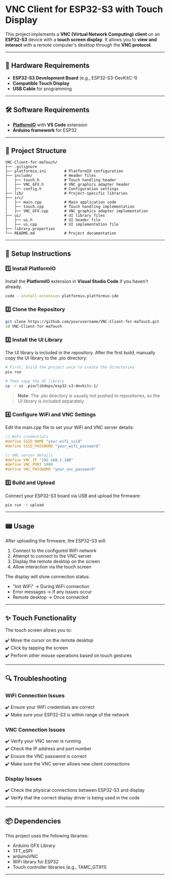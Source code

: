 # **VNC Client for ESP32-S3 with Touch Display**

This project implements a **VNC (Virtual Network Computing) client** on an **ESP32-S3** device with a **touch screen display**. It allows you to **view and interact** with a remote computer's desktop through the **VNC protocol**.

---

## 📌 **Hardware Requirements**

- **ESP32-S3 Development Board** (e.g., ESP32-S3-DevKitC-1)
- **Compatible Touch Display**
- **USB Cable** for programming

---

## 🛠 **Software Requirements**

- [**PlatformIO**](https://platformio.org/) with **VS Code** extension
- **Arduino framework** for ESP32  

---

## 📁 **Project Structure**

```plaintext
VNC-Client-for-maTouch/
├── .gitignore  
├── platformio.ini        # PlatformIO configuration  
├── include/              # Header files  
│   ├── touch.h           # Touch handling header  
│   ├── VNC_GFX.h         # VNC graphics adapter header  
│   ├── config.h          # Configuration settings  
├── lib/                  # Project-specific libraries  
├── src/  
│   ├── main.cpp          # Main application code  
│   ├── touch.cpp         # Touch handling implementation  
│   ├── VNC_GFX.cpp       # VNC graphics adapter implementation  
├── ui/                   # UI library files  
│   ├── ui.h              # UI header file  
│   ├── ui.cpp            # UI implementation file  
├── library.properties  
└── README.md             # Project documentation  
```

---

## 🚀 **Setup Instructions**

### **1️⃣ Install PlatformIO**

Install the **PlatformIO** extension in **Visual Studio Code** if you haven't already.

```bash
code --install-extension platformio.platformio-ide
```

### **2️⃣ Clone the Repository**

```bash
git clone https://github.com/yourusername/VNC-Client-for-maTouch.git
cd VNC-Client-for-maTouch
```

### **3️⃣ Install the UI Library**

The UI library is included in the repository. After the first build, manually copy the UI library to the .pio directory:

```bash
# First, build the project once to create the directories
pio run

# Then copy the UI library
cp -r ui .pio/libdeps/esp32-s3-devkitc-1/
```

> **Note**: The .pio directory is usually not pushed to repositories, so the UI library is included separately.

### **4️⃣ Configure WiFi and VNC Settings**

Edit the main.cpp file to set your WiFi and VNC server details:

```cpp
// WiFi credentials
#define SSID_NAME "your_wifi_ssid"
#define SSID_PASSWORD "your_wifi_password"

// VNC server details
#define VNC_IP "192.168.1.100"
#define VNC_PORT 5900
#define VNC_PASSWORD "your_vnc_password"
```

### **5️⃣ Build and Upload**

Connect your ESP32-S3 board via USB and upload the firmware:

```bash
pio run -t upload
```

---

## 📟 **Usage**

After uploading the firmware, the ESP32-S3 will:
1. Connect to the configured WiFi network
2. Attempt to connect to the VNC server
3. Display the remote desktop on the screen
4. Allow interaction via the touch screen

The display will show connection status:
- "Init WiFi" → During WiFi connection
- Error messages → If any issues occur
- Remote desktop → Once connected

---

## ✨ **Touch Functionality**

The touch screen allows you to:

✔️ Move the cursor on the remote desktop  
✔️ Click by tapping the screen  
✔️ Perform other mouse operations based on touch gestures  

---

## 🔍 **Troubleshooting**

### WiFi Connection Issues

✔️ Ensure your WiFi credentials are correct  
✔️ Make sure your ESP32-S3 is within range of the network  

### VNC Connection Issues

✔️ Verify your VNC server is running  
✔️ Check the IP address and port number  
✔️ Ensure the VNC password is correct  
✔️ Make sure the VNC server allows new client connections  

### Display Issues

✔️ Check the physical connections between ESP32-S3 and display  
✔️ Verify that the correct display driver is being used in the code  

---

## 📦 **Dependencies**

This project uses the following libraries:
- Arduino GFX Library
- TFT_eSPI
- arduinoVNC
- WiFi library for ESP32
- Touch controller libraries (e.g., TAMC_GT911)

---
